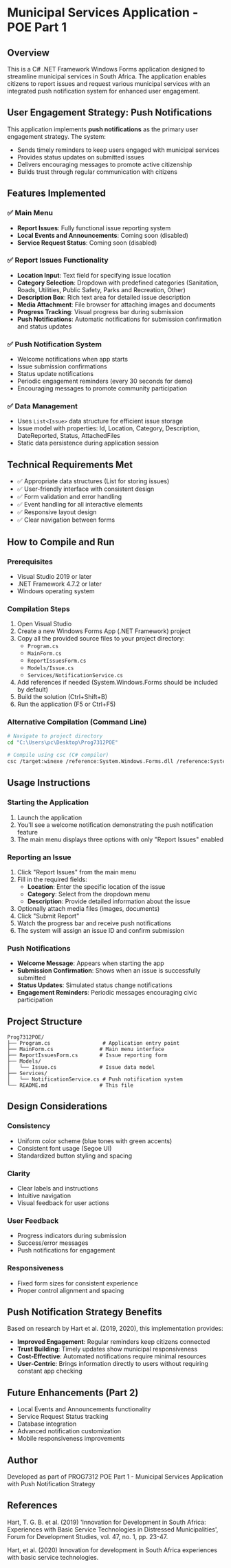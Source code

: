 # Municipal Services Application - POE Part 1

## Overview
This is a C# .NET Framework Windows Forms application designed to streamline municipal services in South Africa. The application enables citizens to report issues and request various municipal services with an integrated push notification system for enhanced user engagement.

## User Engagement Strategy: Push Notifications
This application implements **push notifications** as the primary user engagement strategy. The system:
- Sends timely reminders to keep users engaged with municipal services
- Provides status updates on submitted issues
- Delivers encouraging messages to promote active citizenship
- Builds trust through regular communication with citizens

## Features Implemented

### ✅ Main Menu
- **Report Issues**: Fully functional issue reporting system
- **Local Events and Announcements**: Coming soon (disabled)
- **Service Request Status**: Coming soon (disabled)

### ✅ Report Issues Functionality
- **Location Input**: Text field for specifying issue location
- **Category Selection**: Dropdown with predefined categories (Sanitation, Roads, Utilities, Public Safety, Parks and Recreation, Other)
- **Description Box**: Rich text area for detailed issue description
- **Media Attachment**: File browser for attaching images and documents
- **Progress Tracking**: Visual progress bar during submission
- **Push Notifications**: Automatic notifications for submission confirmation and status updates

### ✅ Push Notification System
- Welcome notifications when app starts
- Issue submission confirmations
- Status update notifications
- Periodic engagement reminders (every 30 seconds for demo)
- Encouraging messages to promote community participation

### ✅ Data Management
- Uses `List<Issue>` data structure for efficient issue storage
- Issue model with properties: Id, Location, Category, Description, DateReported, Status, AttachedFiles
- Static data persistence during application session

## Technical Requirements Met
- ✅ Appropriate data structures (List for storing issues)
- ✅ User-friendly interface with consistent design
- ✅ Form validation and error handling
- ✅ Event handling for all interactive elements
- ✅ Responsive layout design
- ✅ Clear navigation between forms

## How to Compile and Run

### Prerequisites
- Visual Studio 2019 or later
- .NET Framework 4.7.2 or later
- Windows operating system

### Compilation Steps
1. Open Visual Studio
2. Create a new Windows Forms App (.NET Framework) project
3. Copy all the provided source files to your project directory:
   - `Program.cs`
   - `MainForm.cs`
   - `ReportIssuesForm.cs`
   - `Models/Issue.cs`
   - `Services/NotificationService.cs`
4. Add references if needed (System.Windows.Forms should be included by default)
5. Build the solution (Ctrl+Shift+B)
6. Run the application (F5 or Ctrl+F5)

### Alternative Compilation (Command Line)
```bash
# Navigate to project directory
cd "C:\Users\pc\Desktop\Prog7312POE"

# Compile using csc (C# compiler)
csc /target:winexe /reference:System.Windows.Forms.dll /reference:System.Drawing.dll *.cs Models\*.cs Services\*.cs
```

## Usage Instructions

### Starting the Application
1. Launch the application
2. You'll see a welcome notification demonstrating the push notification feature
3. The main menu displays three options with only "Report Issues" enabled

### Reporting an Issue
1. Click "Report Issues" from the main menu
2. Fill in the required fields:
   - **Location**: Enter the specific location of the issue
   - **Category**: Select from the dropdown menu
   - **Description**: Provide detailed information about the issue
3. Optionally attach media files (images, documents)
4. Click "Submit Report"
5. Watch the progress bar and receive push notifications
6. The system will assign an issue ID and confirm submission

### Push Notifications
- **Welcome Message**: Appears when starting the app
- **Submission Confirmation**: Shows when an issue is successfully submitted
- **Status Updates**: Simulated status change notifications
- **Engagement Reminders**: Periodic messages encouraging civic participation

## Project Structure
```
Prog7312POE/
├── Program.cs                 # Application entry point
├── MainForm.cs               # Main menu interface
├── ReportIssuesForm.cs       # Issue reporting form
├── Models/
│   └── Issue.cs              # Issue data model
├── Services/
│   └── NotificationService.cs # Push notification system
└── README.md                 # This file
```

## Design Considerations

### Consistency
- Uniform color scheme (blue tones with green accents)
- Consistent font usage (Segoe UI)
- Standardized button styling and spacing

### Clarity
- Clear labels and instructions
- Intuitive navigation
- Visual feedback for user actions

### User Feedback
- Progress indicators during submission
- Success/error messages
- Push notifications for engagement

### Responsiveness
- Fixed form sizes for consistent experience
- Proper control alignment and spacing

## Push Notification Strategy Benefits
Based on research by Hart et al. (2019, 2020), this implementation provides:
- **Improved Engagement**: Regular reminders keep citizens connected
- **Trust Building**: Timely updates show municipal responsiveness
- **Cost-Effective**: Automated notifications require minimal resources
- **User-Centric**: Brings information directly to users without requiring constant app checking

## Future Enhancements (Part 2)
- Local Events and Announcements functionality
- Service Request Status tracking
- Database integration
- Advanced notification customization
- Mobile responsiveness improvements

## Author
Developed as part of PROG7312 POE Part 1 - Municipal Services Application with Push Notification Strategy

## References
Hart, T. G. B. et al. (2019) 'Innovation for Development in South Africa: Experiences with Basic Service Technologies in Distressed Municipalities', Forum for Development Studies, vol. 47, no. 1, pp. 23-47.

Hart, et al. (2020) Innovation for development in South Africa experiences with basic service technologies.
